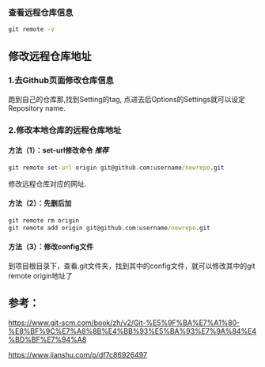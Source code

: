 ### 查看远程仓库信息

```cmd
git remote -v
```
## 修改远程仓库地址
### 1.去Github页面修改仓库信息

跑到自己的仓库那,找到Setting的tag, 点进去后Options的Settings就可以设定Repository name.

### 2.修改本地仓库的远程仓库地址

#### 方法（1）：set-url修改命令 ***推荐***

```cmd
git remote set-url origin git@github.com:username/newrepo.git
```
修改远程仓库对应的网址.

#### 方法（2）：先删后加

```cmd
git remote rm origin
git remote add origin git@github.com:username/newrepo.git
```

#### 方法（3）：修改config文件
到项目根目录下，查看.git文件夹，找到其中的config文件，就可以修改其中的git remote origin地址了
## 参考：

<https://www.git-scm.com/book/zh/v2/Git-%E5%9F%BA%E7%A1%80-%E8%BF%9C%E7%A8%8B%E4%BB%93%E5%BA%93%E7%9A%84%E4%BD%BF%E7%94%A8>

<https://www.jianshu.com/p/df7c86926497>